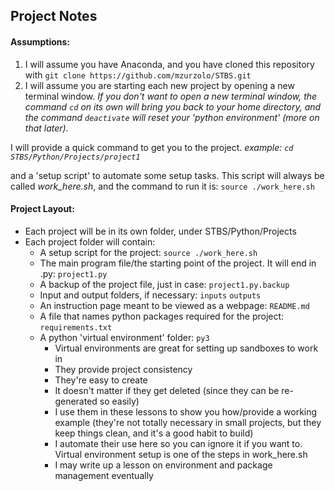 ## Project Notes

#### Assumptions:
1. I will assume you have Anaconda, and you have cloned this repository with `git clone https://github.com/mzurzolo/STBS.git`
2. I will assume you are starting each new project by opening a new terminal window. _If you don't want to open a new terminal window, the command `cd` on its own will bring you back to your home directory, and the command `deactivate` will reset your 'python environment' (more on that later)._

  I will provide a quick command to get you to the project. _example: `cd STBS/Python/Projects/project1`_

  and a 'setup script' to automate some setup tasks. This script will always be called *work_here.sh*, and the command to run it is: `source ./work_here.sh`

#### Project Layout:
* Each project will be in its own folder, under STBS/Python/Projects
* Each project folder will contain:
  * A setup script for the project: `source ./work_here.sh`
  * The main program file/the starting point of the project. It will end in .py: `project1.py`
  * A backup of the project file, just in case: `project1.py.backup`
  * Input and output folders, if necessary: `inputs`  `outputs`
  * An instruction page meant to be viewed as a webpage: `README.md`
  * A file that names python packages required for the project: `requirements.txt`
  * A python 'virtual environment' folder: `py3`
    * Virtual environments are great for setting up sandboxes to work in
    * They provide project consistency
    * They're easy to create
    * It doesn't matter if they get deleted (since they can be re-generated so easily)
    * I use them in these lessons to show you how/provide a working example (they're not totally necessary in small projects, but they keep things clean, and it's a good habit to build)
    * I automate their use here so you can ignore it if you want to. Virtual environment setup is one of the steps in work_here.sh
    * I may write up a lesson on environment and package management eventually
